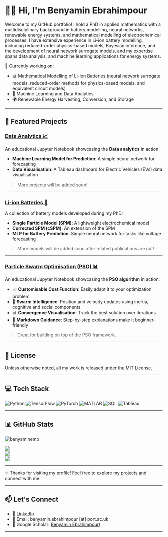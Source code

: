 # 👨‍💻 Hi, I'm Benyamin Ebrahimpour 

Welcome to my GitHub portfolio! I hold a PhD in applied mathematics with a multidisciplinary background in battery modelling, neural networks, renewable energy systems, and mathematical 
modelling of electrochemical processes. I have extensive experience in Li-ion battery modelling, including reduced-order physics-based models, Bayesian inference, and the development of neural network 
surrogate models, and my expertise spans data analysis, and machine learning applications for energy systems.

🔬 Currently working on:  
- 📊 Mathematical Modelling of Li-ion Batteries (neural network surrogate models, reduced-order methods for physics-based models, and equivalent circuit models)
- 🤖 Machine Learning and Data Analytics
- 🌍 Renewable Energy Harvesting, Conversion, and Storage

---

## 🔧 Featured Projects

### [Data Analytics 📈](https://github.com/benyaminemp/Data-Analytics)
An educational Jupyter Notebook showcasing the **Data analytics** in action:
- **Machine Learning Model for Prediction**: A simple neural network for forecasting
- **Data Visualisation**: A Tableau dashboard for Electric Vehicles (EVs) data visualisation


> More projects will be added soon!
---
### [Li-ion Batteries 🔋](https://github.com/benyaminemp/Li-ion-Batteries)
A collection of battery models developed during my PhD:
- **Single Particle Model (SPM)**: A lightweight electrochemical model
- **Corrected SPM (cSPM)**: An extension of the SPM
- **MLP for Battery Prediction**: Simple neural network for tasks like voltage forecasting

> More models will be added soon after related publications are out!
---

### [Particle Swarm Optimisation (PSO) 📊](https://github.com/benyaminemp/Particle-Swarm-Optimisation)
An educational Jupyter Notebook showcasing the **PSO algorithm** in action:
- 📈 **Customisable Cost Function**: Easily adapt it to your optimization problem
- 🧠 **Swarm Intelligence**: Position and velocity updates using inertia, cognitive and social components
- 📊 **Convergence Visualisation**: Track the best solution over iterations
- 📝 **Markdown Guidance**: Step-by-step explanations make it beginner-friendly

> Great for building on top of the PSO framework.
---

## 📜 License
Unless otherwise noted, all my work is released under the MIT License.

---

## 💻 Tech Stack

![Python](https://img.shields.io/badge/python-%233776AB.svg?style=for-the-badge\&logo=python\&logoColor=white)
![TensorFlow](https://img.shields.io/badge/TensorFlow-%23FF6F00.svg?style=for-the-badge\&logo=TensorFlow\&logoColor=white)
![PyTorch](https://img.shields.io/badge/PyTorch-%23EE4C2C.svg?style=for-the-badge\&logo=PyTorch\&logoColor=white)
![MATLAB](https://img.shields.io/badge/MATLAB-%23E16737.svg?style=for-the-badge\&logo=Mathworks\&logoColor=white)
![SQL](https://img.shields.io/badge/SQL-%2300f.svg?style=for-the-badge\&logo=sqlite\&logoColor=white)
![Tableau](https://img.shields.io/badge/Tableau-%23E97627.svg?style=for-the-badge\&logo=Tableau\&logoColor=white)

---

## 📊 GitHub Stats
<p align="left"> <img src="https://komarev.com/ghpvc/?username=benyaminemp&label=Profile%20views&color=0e75b6&style=flat" alt="benyaminemp" /> </p>

![](https://github-readme-stats.vercel.app/api?username=benyaminemp\&theme=dark\&hide_border=false\&include_all_commits=false\&count_private=true)<br/>
![](https://nirzak-streak-stats.vercel.app/?user=benyaminemp\&theme=dark\&hide_border=false)<br/>
![](https://github-readme-stats.vercel.app/api/top-langs/?username=benyaminemp\&theme=dark\&hide_border=false\&include_all_commits=false\&count_private=true\&layout=compact)

---

✨ Thanks for visiting my profile! Feel free to explore my projects and connect with me.

---
## 📫 Let's Connect

- 💼 [LinkedIn](https://www.linkedin.com/in/benyamin-ebrahimpour/)
- 📧 Email: benyamin.ebrahimpour [at] port.ac.uk
- 🧠 Google Scholar: [Benyamin Ebrahimpour](https://scholar.google.com/citations?user=SFRMhvAAAAAJ&hl=en))
---

